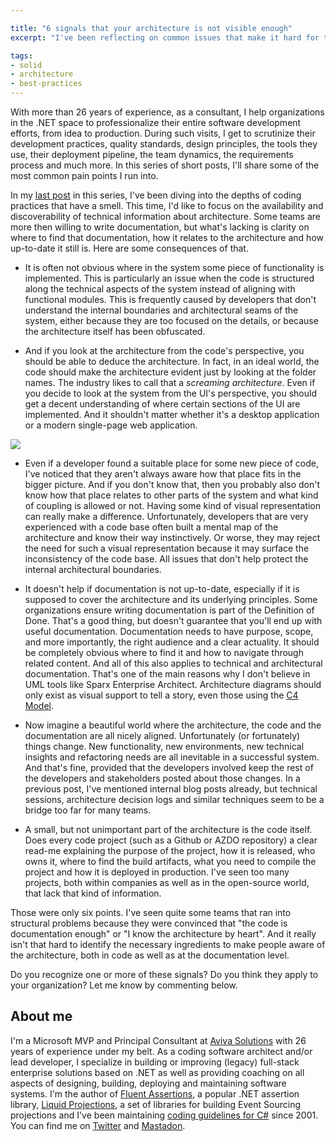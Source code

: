 ```yaml
---

title: "6 signals that your architecture is not visible enough"
excerpt: "I've been reflecting on common issues that make it hard for the developers to understand the architecture"

tags:
- solid
- architecture
- best-practices
---
```


With more than 26 years of experience, as a consultant, I help organizations in the .NET space to professionalize their entire software development efforts, from idea to production. During such visits, I get to scrutinize their development practices, quality standards, design principles, the tools they use, their deployment pipeline, the team dynamics, the requirements process and much more. In this series of short posts, I'll share some of the most common pain points I run into. 

In my [last post](/2023/03/coding-smells) in this series, I've been diving into the depths of coding practices that have a smell. This time, I'd like to focus on the availability and discoverability of technical information about architecture. Some teams are more then willing to write documentation, but what's lacking is clarity on where to find that documentation, how it relates to the architecture and how up-to-date it still is. Here are some consequences of that.
 
* It is often not obvious where in the system some piece of functionality is implemented. This is particularly an issue when the code is structured along the technical aspects of the system instead of aligning with functional modules. This is frequently caused by developers that don't understand the internal boundaries and architectural seams of the system, either because they are too focused on the details, or because the architecture itself has been obfuscated.

* And if you look at the architecture from the code's perspective, you should be able to deduce the architecture. In fact, in an ideal world, the code should make the architecture evident just by looking at the folder names. The industry likes to call that a _screaming architecture_. Even if you decide to look at the system from the UI's perspective, you should get a decent understanding of where certain sections of the UI are implemented. And it shouldn't matter whether it's a desktop application or a modern single-page web application.

<img src="{{ site.url }}{{ site.baseurl }}/assets/images/posts/2023/architecture-visibility.png" class="align-center"/> 

* Even if a developer found a suitable place for some new piece of code, I've noticed that they aren't always aware how that place fits in the bigger picture. And if you don't know that, then you probably also don't know how that place relates to other parts of the system and what kind of coupling is allowed or not. Having some kind of visual representation can really make a difference. Unfortunately, developers that are very experienced with a code base often built a mental map of the architecture and know their way instinctively. Or worse, they may reject the need for such a visual representation because it may surface the inconsistency of the code base. All issues that don't help protect the internal architectural boundaries.

* It doesn't help if documentation is not up-to-date, especially if it is supposed to cover the architecture and its underlying principles. Some organizations ensure writing documentation is part of the Definition of Done. That's a good thing, but doesn't guarantee that you'll end up with useful documentation. Documentation needs to have purpose, scope, and more importantly, the right audience and a clear actuality. It should be completely obvious where to find it and how to navigate through related content. And all of this also applies to technical and architectural documentation. That's one of the main reasons why I don't believe in UML tools like Sparx Enterprise Architect. Architecture diagrams should only exist as visual support to tell a story, even those using the [C4 Model](https://c4model.com/).

* Now imagine a beautiful world where the architecture, the code and the documentation are all nicely aligned. Unfortunately (or fortunately) things change. New functionality, new environments, new technical insights and refactoring needs are all inevitable in a successful system. And that's fine, provided that the developers involved keep the rest of the developers and stakeholders posted about those changes. In a previous post, I've mentioned internal blog posts already, but technical sessions, architecture decision logs and similar techniques seem to be a bridge too far for many teams. 

* A small, but not unimportant part of the architecture is the code itself. Does every code project (such as a Github or AZDO repository) a clear read-me explaining the purpose of the project, how it is released, who owns it, where to find the build artifacts, what you need to compile the project and how it is deployed in production. I've seen too many projects, both within companies as well as in the open-source world, that lack that kind of information.

Those were only six points. I've seen quite some teams that ran into structural problems because they were convinced that "the code is documentation enough" or "I know the architecture by heart". And it really isn't that hard to identify the necessary ingredients to make people aware of the architecture, both in code as well as at the documentation level. 
	
Do you recognize one or more of these signals? Do you think they apply to your organization? Let me know by commenting below.

## About me
I'm a Microsoft MVP and Principal Consultant at [Aviva Solutions](https://avivasolutions.nl/) with 26 years of experience under my belt. As a coding software architect and/or lead developer, I specialize in building or improving (legacy) full-stack enterprise solutions based on .NET as well as providing coaching on all aspects of designing, building, deploying and maintaining software systems. I'm the author of [Fluent Assertions](https://www.fluentassertions.com), a popular .NET assertion library, [Liquid Projections](https://www.liquidprojections.net), a set of libraries for building Event Sourcing projections and I've been maintaining [coding guidelines for C#](https://www.csharpcodingguidelines.com) since 2001. You can find me on [Twitter](https://twitter.com/ddoomen) and [Mastadon](https://mastodon.social/@ddoomen).